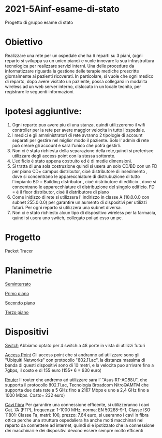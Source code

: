# 2021-5Ainf-esame-di-stato
Progetto di gruppo esame di stato



# Obiettivo
Realizzare una rete per un ospedale che ha 6 reparti su 3 piani, (ogni reparto si sviluppa su un unico piano) e vuole innovare la sua infrastruttura tecnologica per realizzare servizi interni. Una delle procedure da informatizzare riguarda la gestione delle terapie mediche prescritte giornalmente ai pazienti ricoverati. In particolare, si vuole che ogni medico di reparto, dopo avere visitato un paziente, possa collegarsi in modalita wireless ad un web server interno, dislocato in un locale tecnito, per registrare le seguenti informazioni.


# Ipotesi aggiuntive: 
1) Ogni reparto puo avere piu di una stanza, quindi utilizzeremo il wifi controller per la rete per avere maggior velocita in tutto l'ospedale.
2) I medici e gli amministratori di rete avranno 2 tipologie di account separati per gestire nel miglior modo il paziente. Solo l' admin di rete può creare gli account e  sarà l'unico che potrà gestirli.
4) Non ci è stata richiesta della separazione della rete,quindi si preferisce utilizzare degli access point con la stessa sottorete.
5) L'edificio è stato appena costruito ed è di medie dimensioni.
6) Si tratta di una sola costruzione quindi si usera un solo CD/BD con un FD per piano CD= campus distributor, cioè distributore di insedimento , dove si concentrano le apparecchiature di distrubuzione di tutto l'impianto BD = Building distributor , cioè distributore di edificio , dove si concentrano le apparecchiature di distribuzione del singolo edificio. FD = è il floor distributor, cioè il distributore di piano
7) Come inidizzo di rete si utilizzera l' indirizzo in classe A (10.0.0.0 con subnet 255.0.0.0) per garantire un aumento di dispositivi per utilizzi futuri. Per ogni reparto si utilizzera una subnet diversa.
8) Non ci e stato richiesto alcun tipo di dispositivo wireless per la farmacia, quindi si usera uno switch, collegato poi ad esso un pc.

# Progetto

[Packet Tracer](https://prnt.sc/11v6hq8) 

# Planimetrie
[Seminterrato](https://prnt.sc/11v6urj) 

[Primo piano](https://prnt.sc/11v6vq0)

[Secondo piano](https://prnt.sc/11v6wjc)

[Terzo piano](https://prnt.sc/11v6xbe)

# Dispositivi

[Switch](https://www.amazon.it/TP-Link-TL-SG1048-Gigabit-Struttura-Acciaio/dp/B004UBUJZG) Abbiamo optato per 4 switch a 48 porte in vista di utilizzi futuri

[Access Point](https://www.amazon.it/Ubiquiti-Networks-UAP-AC-PRO-access-point/dp/B016XYQ3WK) Gli access point che si andranno ad utilizzare sono gli "Ubiquiti Networks" con protocollo "802.11.ac", la distanza massima di banda di questi dispositivi sono di 10 metri, e la velocita puo arrivare fino a 7gbps, il costo e di 155 euro (155* 6 = 930 euro)

[Router](https://www.amazon.it/dp/B018WJTTG6?tag=tecnologiant-21&linkCode=osi&th=1&psc=1&keywords=router%20wi-fi%20AC) Il router che andremo ad utilizzare sara l' "Asus RT-AC88U", che supporta il protocollo 802.11.ac, Tecnologia Broadcom NitroQAMTM che supporta due data rate a 5 GHz fino a 2167 Mbps e uno a 2,4 GHz fino a 1000 Mbps. Costo= 232 euro)

[Cavi fibra](https://www.amazon.it/UGREEN-Ethernet-Console-Videogiochi-Compatibile/dp/B00QV1F1NS) Per garantire una connessione efficente, si utilizzeranno i cavi Cat. 7A (FTP), frequenza: 1-1000 MHz, norma: EN 50288-9-1, Classe ISO 11801: Classe Fa, metri: 100, prezzo: 7,64 euro, si useranno i cavi in fibra ottica perche una struttura ospedaliera ha anche molti macchinari nel reparto da connettere ad internet, quindi si e ipotizzato che la connessione dei macchinari e dei dispositivi devono essere sempre molto efficenti

